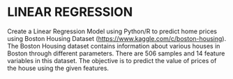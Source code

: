 # LINEAR REGRESSION
Create a Linear Regression Model using Python/R to predict home prices using Boston Housing Dataset 
(https://www.kaggle.com/c/boston-housing). The Boston Housing dataset contains information about various houses
in Boston through different parameters. There are 506 samples and 14 feature variables in this dataset.
The objective is to predict the value of prices of the house using the given features.
